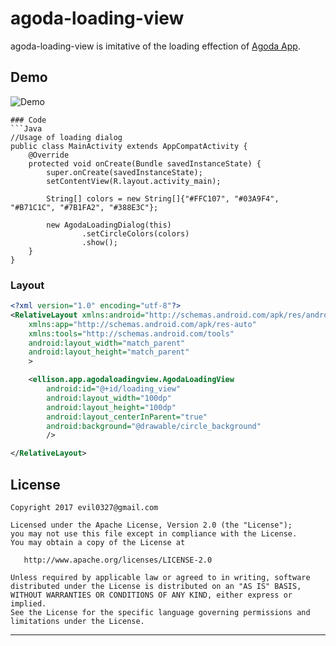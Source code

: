 # agoda-loading-view
agoda-loading-view is imitative of the loading effection of [Agoda App][agoda]. <br />

## Demo
![Demo](https://media.giphy.com/media/l4FGGJ49q81c9F1Nm/giphy.gif "Demo")
```
### Code
```Java
//Usage of loading dialog
public class MainActivity extends AppCompatActivity {
    @Override
    protected void onCreate(Bundle savedInstanceState) {
        super.onCreate(savedInstanceState);
        setContentView(R.layout.activity_main);

        String[] colors = new String[]{"#FFC107", "#03A9F4", "#B71C1C", "#7B1FA2", "#388E3C"};

        new AgodaLoadingDialog(this)
                .setCircleColors(colors)
                .show();
    }
}
```
### Layout
```XML
<?xml version="1.0" encoding="utf-8"?>
<RelativeLayout xmlns:android="http://schemas.android.com/apk/res/android"
    xmlns:app="http://schemas.android.com/apk/res-auto"
    xmlns:tools="http://schemas.android.com/tools"
    android:layout_width="match_parent"
    android:layout_height="match_parent"
    >

    <ellison.app.agodaloadingview.AgodaLoadingView
        android:id="@+id/loading_view"
        android:layout_width="100dp"
        android:layout_height="100dp"
        android:layout_centerInParent="true"
        android:background="@drawable/circle_background"
        />

</RelativeLayout>
```
## License
    Copyright 2017 evil0327@gmail.com
    
    Licensed under the Apache License, Version 2.0 (the "License");
    you may not use this file except in compliance with the License.
    You may obtain a copy of the License at

       http://www.apache.org/licenses/LICENSE-2.0

    Unless required by applicable law or agreed to in writing, software
    distributed under the License is distributed on an "AS IS" BASIS,
    WITHOUT WARRANTIES OR CONDITIONS OF ANY KIND, either express or implied.
    See the License for the specific language governing permissions and
    limitations under the License.






*******************
[agoda]:https://play.google.com/store/apps/details?id=com.agoda.mobile.consumer&hl=zh-TW
